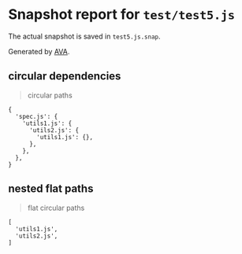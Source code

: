 # Snapshot report for `test/test5.js`

The actual snapshot is saved in `test5.js.snap`.

Generated by [AVA](https://avajs.dev).

## circular dependencies

> circular paths

    {
      'spec.js': {
        'utils1.js': {
          'utils2.js': {
            'utils1.js': {},
          },
        },
      },
    }

## nested flat paths

> flat circular paths

    [
      'utils1.js',
      'utils2.js',
    ]
